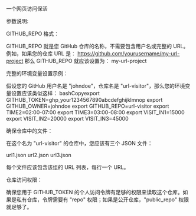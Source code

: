 一个网页访问保活

参数说明:

GITHUB_REPO 格式：

GITHUB_REPO 就是您 GitHub 仓库的名称，不需要包含用户名或完整的 URL。
例如，如果您的仓库 URL 是：
https://github.com/yourusername/my-url-project
那么 GITHUB_REPO 就应该设置为：
my-url-project

完整的环境变量设置示例：

假设您的 GitHub 用户名是 "johndoe"，仓库名是 "url-visitor"，那么您的环境变量设置应该类似这样：
bashCopyexport GITHUB_TOKEN=ghp_your1234567890abcdefghijklmnop
export GITHUB_OWNER=johndoe
export GITHUB_REPO=url-visitor
export TIME2=02:00-07:00
export TIME3=03:00-08:00
export VISIT_IN1=15000
export VISIT_IN2=20000
export VISIT_IN3=45000

确保仓库中的文件：

在这个名为 "url-visitor" 的仓库中，您应该有三个 JSON 文件：

url1.json
url2.json
url3.json

每个文件应该包含该组的 URL 列表，每行一个 URL。

仓库访问权限：

确保您用于 GITHUB_TOKEN 的个人访问令牌有足够的权限来读取这个仓库。如果是私有仓库，令牌需要有 "repo" 权限；如果是公开仓库，"public_repo" 权限就足够了。
